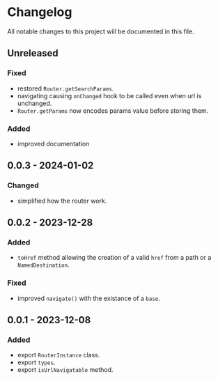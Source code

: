 # Changelog

All notable changes to this project will be documented in this file.

## Unreleased

### Fixed

- restored `Router.getSearchParams`.
- navigating causing `onChanged` hook to be called even when url is unchanged.
- `Router.getParams` now encodes params value before storing them.

### Added

- improved documentation

## 0.0.3 - 2024-01-02

### Changed

- simplified how the router work.

## 0.0.2 - 2023-12-28

### Added

- `toHref` method allowing the creation of a valid `href` from a path or a `NamedDestination`.

### Fixed

- improved `navigate()` with the existance of a `base`.

## 0.0.1 - 2023-12-08

### Added

- export `RouterInstance` class.
- export `types`.
- export `isUrlNavigatable` method.
